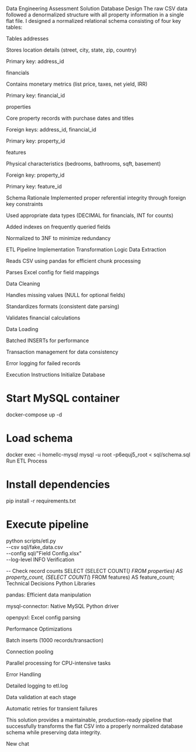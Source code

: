 Data Engineering Assessment Solution
Database Design
The raw CSV data followed a denormalized structure with all property information in a single flat file. I designed a normalized relational schema consisting of four key tables:

Tables
addresses

Stores location details (street, city, state, zip, country)

Primary key: address_id

financials

Contains monetary metrics (list price, taxes, net yield, IRR)

Primary key: financial_id

properties

Core property records with purchase dates and titles

Foreign keys: address_id, financial_id

Primary key: property_id

features

Physical characteristics (bedrooms, bathrooms, sqft, basement)

Foreign key: property_id

Primary key: feature_id

Schema Rationale
Implemented proper referential integrity through foreign key constraints

Used appropriate data types (DECIMAL for financials, INT for counts)

Added indexes on frequently queried fields

Normalized to 3NF to minimize redundancy

ETL Pipeline Implementation
Transformation Logic
Data Extraction

Reads CSV using pandas for efficient chunk processing

Parses Excel config for field mappings

Data Cleaning

Handles missing values (NULL for optional fields)

Standardizes formats (consistent date parsing)

Validates financial calculations

Data Loading

Batched INSERTs for performance

Transaction management for data consistency

Error logging for failed records

Execution Instructions
Initialize Database


# Start MySQL container
docker-compose up -d

# Load schema
docker exec -i homellc-mysql mysql -u root -p6equj5_root < sql/schema.sql
Run ETL Process


# Install dependencies
pip install -r requirements.txt

# Execute pipeline
python scripts/etl.py \
  --csv sql/fake_data.csv \
  --config sql/"Field Config.xlsx" \
  --log-level INFO
Verification


-- Check record counts
SELECT 
  (SELECT COUNT(*) FROM properties) AS property_count,
  (SELECT COUNT(*) FROM features) AS feature_count;
Technical Decisions
Python Libraries

pandas: Efficient data manipulation

mysql-connector: Native MySQL Python driver

openpyxl: Excel config parsing

Performance Optimizations

Batch inserts (1000 records/transaction)

Connection pooling

Parallel processing for CPU-intensive tasks

Error Handling

Detailed logging to etl.log

Data validation at each stage

Automatic retries for transient failures

This solution provides a maintainable, production-ready pipeline that successfully transforms the flat CSV into a properly normalized database schema while preserving data integrity.

New chat

